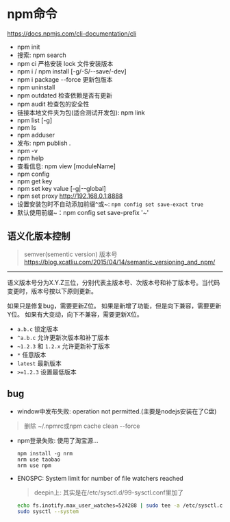 # npm命令

https://docs.npmjs.com/cli-documentation/cli

- npm init
- 搜索: npm search
- npm ci 严格安装 lock 文件安装版本
- npm i / npm install [-g/-S/--save/-dev]
- npm i package --force 更新包版本
- npm uninstall
- npm outdated 检查依赖是否有更新
- npm audit 检查包的安全性
- 链接本地文件夹为包(适合测试开发包): npm link
- npm list [-g]
- npm ls
- npm adduser
- 发布: npm publish .
- npm -v
- npm help
- 查看信息: npm view [moduleName]
- npm config
 - npm get key
 - npm set key value [-g|--global]
 - npm set proxy http://192.168.0.1:8888
- 设置安装包时不自动添加前缀^或~: `npm config set save-exact true`
- 默认使用前缀~：npm config set save-prefix '~'

## 语义化版本控制
> semver(sementic version)
版本号
https://blog.xcatliu.com/2015/04/14/semantic_versioning_and_npm/
----------------------------------------------------------------

语义版本号分为X.Y.Z三位，分别代表主版本号、次版本号和补丁版本号。当代码变更时，版本号按以下原则更新。

如果只是修复bug，需要更新Z位。
如果是新增了功能，但是向下兼容，需要更新Y位。
如果有大变动，向下不兼容，需要更新X位。
- `a.b.c` 锁定版本
- `^a.b.c` 允许更新次版本和补丁版本
- `~1.2.3` 和 `1.2.x` 允许更新补丁版本
- `*` 任意版本
- `latest` 最新版本
- `>=1.2.3` 设置最低版本

## bug

- window中发布失败: operation not permitted.(主要是nodejs安装在了C盘)

> 删除 ~/.npmrc或npm cache clean --force

- npm登录失败: 使用了淘宝源...
  ```
  npm install -g nrm 
  nrm use taobao
  nrm use npm
  ```
- ENOSPC: System limit for number of file watchers reached
  > deepin上: 其实是在/etc/sysctl.d/99-sysctl.conf里加了
  >

  ```bash
  echo fs.inotify.max_user_watches=524288 | sudo tee -a /etc/sysctl.conf && sudo sysctl -p
  sudo sysctl --system
  ```
